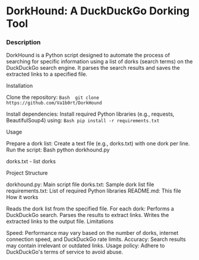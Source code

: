 # DorkHound: A DuckDuckGo Dorking Tool

### Description
DorkHound is a Python script designed to automate the process of searching for specific information using a list of dorks (search terms) on the DuckDuckGo search engine. It parses the search results and saves the extracted links to a specified file.

Installation

Clone the repository:
`Bash 
git clone https://github.com/Va1b0rt/DorkHound`

Install dependencies: Install required Python libraries (e.g., requests, BeautifulSoup4) using:
`Bash
pip install -r requirements.txt`

Usage

Prepare a dork list: Create a text file (e.g., dorks.txt) with one dork per line.
Run the script:
Bash
python dorkhound.py

dorks.txt - list dorks
 
Project Structure

dorkhound.py: Main script file
dorks.txt: Sample dork list file
requirements.txt: List of required Python libraries
README.md: This file
How it works

Reads the dork list from the specified file.
For each dork:
Performs a DuckDuckGo search.
Parses the results to extract links.
Writes the extracted links to the output file.
Limitations

Speed: Performance may vary based on the number of dorks, internet connection speed, and DuckDuckGo rate limits.
Accuracy: Search results may contain irrelevant or outdated links.
Usage policy: Adhere to DuckDuckGo's terms of service to avoid abuse.